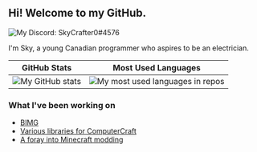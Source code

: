 

## Hi! Welcome to my GitHub.

![My Discord: SkyCrafter0#4576](https://img.shields.io/badge/Discord-znepb%230123-%235865F2?logo=discord&style=for-the-badge&logoColor=white)

I'm Sky, a young Canadian programmer who aspires to be an electrician.

|GitHub Stats|Most Used Languages|
|--|--|
|<img src="https://github-readme-stats.vercel.app/api?username=SkyTheCodeMaster&show_icons=true" alt="My GitHub stats" />|<img src="https://github-readme-stats.vercel.app/api/top-langs/?username=SkyTheCodeMaster&layout=compact&cbuster" alt="My most used languages in repos" />|

### What I've been working on
- [BIMG](https://github.com/SkyTheCodeMaster/bimg)
- [Various libraries for ComputerCraft](https://github.com/SkyTheCodeMaster/SkyDocs)
- [A foray into Minecraft modding](https://github.com/SkyTheCodeMaster/scp-mod)
